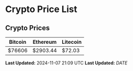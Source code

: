 # Crypto Price List

## Crypto Prices
| Bitcoin | Ethereum | Litecoin |
| ------- | -------- | -------- |
| $76606 | $2903.44 | $72.03 |
**Last Updated:** 2024-11-07 21:09 UTC
**Last Updated:** $DATE$
